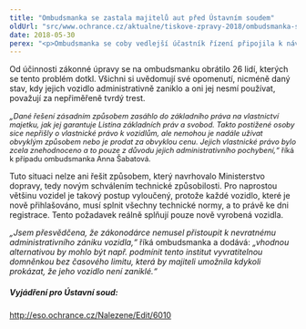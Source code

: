 ```yaml
---
title: "Ombudsmanka se zastala majitelů aut před Ústavním soudem"
oldUrl: "src/www.ochrance.cz/aktualne/tiskove-zpravy-2018/ombudsmanka-se-zastala-majitelu-aut-pred-ustavnim-soudem"
date: 2018-05-30
perex: "<p>Ombudsmanka se coby vedlejší účastník řízení připojila k návrhu, aby Ústavní soud zrušil část zákona, který zbavil technické způsobilosti auta uvízlá v převodu. Jedná se o situaci, kdy jeden majitel odhlásil vozidlo, ale nový jej nepřihlásil. Pokud tak neučinil do konce června roku 2015, je vozidlo považováno za zaniklé. Ombudsmanka považuje takový postup za neústavní. </p>"
---
```


<!-- imported from the old website -->

<p>Od účinnosti zákonné úpravy se na ombudsmanku obrátilo 26 lidí, kterých se tento problém dotkl. Všichni si uvědomují své opomenutí, nicméně daný stav, kdy jejich vozidlo administrativně zaniklo a oni jej nesmí používat, považují za nepřiměřeně tvrdý trest. </p> <p><i>„<img name="req_tt_news_NEW5b0e5a2f26e76_bodytext" src="typo3/clear.gif" class="t3-TCEforms-reqImg" style="font-size: 12.8px;" alt="" /></i><span style="font-size: 12.8px;"><i>Dané řešení zásadním způsobem zasáhlo do základního práva na vlastnictví majetku, jak jej garantuje Listina základních práv a svobod. Takto postižené osoby sice nepřišly o vlastnické právo k vozidlům, ale nemohou je nadále užívat obvyklým způsobem nebo je prodat za obvyklou cenu. Jejich vlastnické právo bylo zcela znehodnoceno a to pouze z důvodu jejich administrativního pochybení,“</i> říká k případu ombudsmanka Anna Šabatová.</span></p> <p>Tuto situaci nelze ani řešit způsobem, který navrhovalo Ministerstvo dopravy, tedy novým schválením technické způsobilosti. Pro naprostou většinu vozidel je takový postup vyloučený, protože každé vozidlo, které je nově přihlašováno, musí splnit všechny technické normy, a to právě ke dni registrace. Tento požadavek reálně splňují pouze nově vyrobená vozidla.</p> <p><i>„Jsem přesvědčena, že zákonodárce nemusel přistoupit k nevratnému administrativního zániku vozidla,“</i> říká ombudsmanka a dodává: <i>„vhodnou alternativou by mohlo být např. podmínit tento institut vyvratitelnou domněnkou bez časového limitu, která by majiteli umožnila kdykoli prokázat, že jeho vozidlo není zaniklé.“</i></p><h5>Vyjádření pro Ústavní soud:</h5><p><a title="Otevření do nového okna" href="http://eso.ochrance.cz/Nalezene/Edit/6010" target="_blank">http://eso.ochrance.cz/Nalezene/Edit/6010</a> <img alt="" src="https://www.ochrance.cz/typo3/ext/od_linkdesc/icons/external.gif" class="od_linkdesc_icon_external" /></p><p></p>
